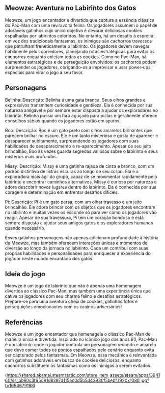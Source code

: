 ## Meowze: Aventura no Labirinto dos Gatos

Meowze, um jogo encantador e divertido que captura a essência clássica do Pac-Man com uma reviravolta felina. Os jogadores assumem o papel de adoráveis gatinhos cujo único objetivo é devorar deliciosas cookies espalhadas por labirintos coloridos. No entanto, há um desafio à espreita: em vez dos tradicionais fantasmas, os inimigos são cachorros travessos que patrulham freneticamente o labirinto.
Os jogadores devem navegar habilmente pelos corredores, planejando rotas estratégicas para evitar os cachorros enquanto coletam todas as cookies. Como no Pac-Man, há elementos estratégicos e de perseguição envolvidos: os cachorros podem surpreender os jogadores, obrigando-os a improvisar e usar power-ups especiais para virar o jogo a seu favor.

## Personagens

Belinha:
Descrição: Belinha é uma gata branca. Seus olhos grandes e expressivos transmitem curiosidade e gentileza. Ela é conhecida por sua natureza amigável e por sempre estar disposta a ajudar os exploradores no labirinto. Belinha possui um faro aguçado para pistas e geralmente oferece conselhos sábios quando os jogadores estão em apuros.

Boo:
Descrição: Boo é um gato preto com olhos amarelos brilhantes que parecem brilhar no escuro. Ele é um tanto misterioso e gosta de aparecer e desaparecer subitamente, surpreendendo os jogadores com suas habilidades de desaparecimento e re-aparecimento. Apesar de seu jeito brincalhão, Boo às vezes guarda segredos valiosos sobre o labirinto e seus mistérios mais profundos.

Missy:
Descrição: Missy é uma gatinha rajada de cinza e branco, com um padrão distintivo de listras escuras ao longo de seu corpo. Ela é a exploradora mais ágil do grupo, capaz de se movimentar rapidamente pelo labirinto e encontrar caminhos alternativos. Missy é curiosa por natureza e adora descobrir novos lugares dentro do labirinto. Ela é conhecida por sua coragem e determinação em enfrentar desafios difíceis.

Pi:
Descrição: Pi é um gato persa, com um olhar travesso e um jeito brincalhão. Ele adora brincar com os objetos que os jogadores encontram no labirinto e muitas vezes os esconde só para ver como os jogadores vão reagir. Apesar de sua travessura, Pi tem um coração bondoso e está sempre disposto a ajudar seus amigos gatos e os exploradores humanos quando necessário.

Esses gatinhos personagens não apenas adicionam profundidade à história de Meowze, mas também oferecem interações únicas e momentos de diversão ao longo da jornada no labirinto. Cada um contribui com suas próprias habilidades e personalidades para enriquecer a experiência do jogador neste mundo encantado dos gatos.

## Ideia do jogo

Meowze é um jogo de labirinto que não é apenas uma homenagem divertida ao clássico Pac-Man, mas também uma experiência única que cativa os jogadores com seu charme felino e desafios estratégicos. Prepare-se para uma aventura cheia de cookies, gatinhos fofos e perseguições emocionantes com os caninos adversários!

## Referências
Meowze é um jogo encantador que homenageia o clássico Pac-Man de maneira única e divertida. Inspirado no icônico jogo dos anos 80, Pac-Man é um labirinto onde o jogador controla um personagem redondo e amarelo que deve comer todos os pontos espalhados pelo cenário enquanto evita ser capturado pelos fantasmas. Em Meowze, essa mecânica é reinventada com gatinhos adoráveis em busca de cookies deliciosos, enquanto cachorros substituem os fantasmas como os inimigos a serem evitados.

(https://shared.akamai.steamstatic.com/store_item_assets/steam/apps/394160/ss_ab90c3f65d81d8287d115ec0d5b5d43930f5bebf.1920x1080.jpg?t=1654679168)
